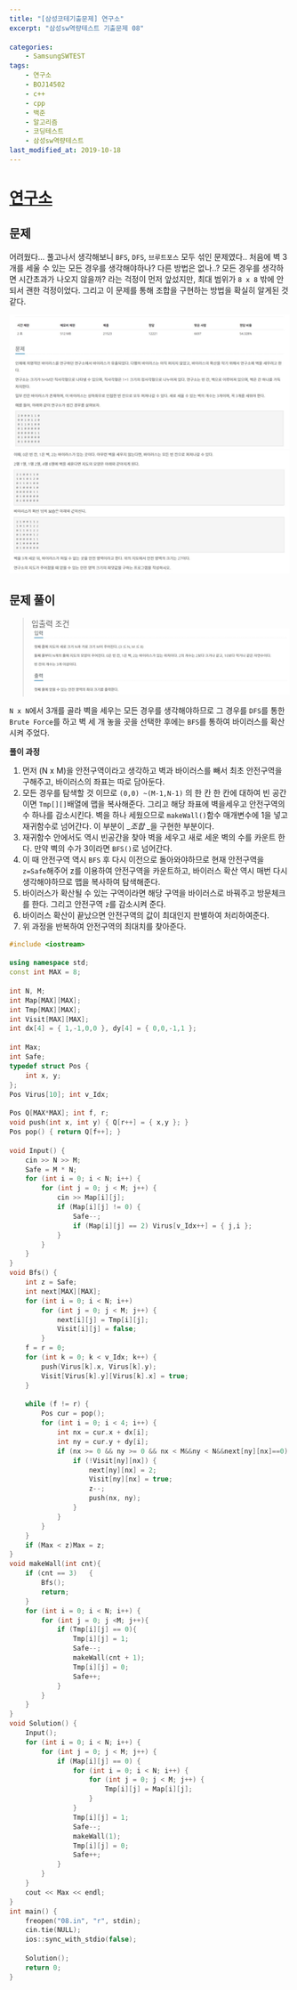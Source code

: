 ```yaml
---
title: "[삼성코테기출문제] 연구소"
excerpt: "삼성sw역량테스트 기출문제 08"

categories:
    - SamsungSWTEST
tags:
    - 연구소
    - BOJ14502
    - c++
    - cpp
    - 백준
    - 알고리즘
    - 코딩테스트
    - 삼성sw역량테스트
last_modified_at: 2019-10-18
---  
```

# [연구소](https://www.acmicpc.net/problem/14502)  
  
## 문제  
어려웠다... 풀고나서 생각해보니 `BFS`, `DFS`, `브루트포스` 모두 섞인 문제였다.. 처음에 벽 3개를 세울 수 있는 모든 경우를 생각해야하나? 다른 방법은 없나..? 모든 경우를 생각하면 시간초과가 나오지 않을까? 라는 걱정이 먼저 앞섰지만, 최대 범위가 `8 x 8` 밖에 안되서 괜한 걱정이었다. 
그리고 이 문제를 통해 조합을 구현하는 방법을 확실히 알게된 것 같다.  

[![문제](/assets/BOJ-samsung/2019-10-18-SamsungEX08-img01.jpg)](/assets/BOJ-samsung/2019-10-18-SamsungEX08-img01.jpg)  
[![문제](/assets/BOJ-samsung/2019-10-18-SamsungEX08-img02.jpg)](/assets/BOJ-samsung/2019-10-18-SamsungEX08-img02.jpg)  
  
## 문제 풀이  
>입출력 조건  
[![입력](/assets/BOJ-samsung/2019-10-18-SamsungEX08-img03.jpg)](/assets/BOJ-samsung/2019-10-18-SamsungEX08-img03.jpg)  
  
`N x N`에서 3개를 골라 벽을 세우는 모든 경우를 생각해야하므로 그 경우를 `DFS`를 통한 `Brute Force`를 하고 
벽 세 개 놓을 곳을 선택한 후에는 `BFS`를 통하여 바이러스를 확산 시켜 주었다.

  
__풀이 과정__  
1.  먼저 (N x M)을 안전구역이라고 생각하고 벽과 바이러스를 빼서 최초 안전구역을 구해주고, 바이러스의 좌표는 따로 담아둔다. 
2.  모든 경우를 탐색할 것 이므로 `(0,0) ~(M-1,N-1)` 의 한 칸 한 칸에 대하여 빈 공간이면 `Tmp[][]`배열에 맵을 복사해준다. 그리고 해당 좌표에 벽을세우고 안전구역의 수 하나를 감소시킨다. 벽을 하나 세웠으므로 `makeWall()`함수 매개변수에 1을 넣고 재귀함수로 넘어간다.  이 부분이 __조합_ _을 구현한 부분이다.
3.  재귀함수 안에서도 역시 빈공간을 찾아 벽을 세우고 새로 세운 벽의 수를 카운트 한다. 만약 벽의 수가 3이라면 `BFS()`로 넘어간다.
4.  이 때 안전구역 역시 `BFS` 후 다시 이전으로 돌아와야하므로 현재 안전구역을 `z=Safe`해주어 z를 이용하여 안전구역을 카운트하고, 바이러스 확산 역시 매번 다시 생각해야하므로 맵을 복사하여 탐색해준다.
5.  바이러스가 확산될 수 있는 구역이라면 해당 구역을 바이러스로 바꿔주고 방문체크를 한다. 그리고 안전구역 `z`를 감소시켜 준다. 
6.  바이러스 확산이 끝났으면 안전구역의 값이 최대인지 판별하여 처리하여준다.  
7.  위 과정을 반복하여 안전구역의 최대치를 찾아준다.

```cpp
#include <iostream>

using namespace std;
const int MAX = 8;

int N, M;
int Map[MAX][MAX];
int Tmp[MAX][MAX];
int Visit[MAX][MAX];
int dx[4] = { 1,-1,0,0 }, dy[4] = { 0,0,-1,1 };

int Max;
int Safe;
typedef struct Pos {
	int x, y;
};
Pos Virus[10]; int v_Idx;

Pos Q[MAX*MAX]; int f, r;
void push(int x, int y) { Q[r++] = { x,y }; }
Pos pop() { return Q[f++]; }

void Input() {
	cin >> N >> M;
	Safe = M * N;
	for (int i = 0; i < N; i++) {
		for (int j = 0; j < M; j++) {
			cin >> Map[i][j];
			if (Map[i][j] != 0) {
				Safe--;
				if (Map[i][j] == 2)	Virus[v_Idx++] = { j,i };
			}
		}
	}
}
void Bfs() {
	int z = Safe;
	int next[MAX][MAX];
	for (int i = 0; i < N; i++)
		for (int j = 0; j < M; j++) {
			next[i][j] = Tmp[i][j];
			Visit[i][j] = false;
		}
	f = r = 0;
	for (int k = 0; k < v_Idx; k++) {
		push(Virus[k].x, Virus[k].y);
		Visit[Virus[k].y][Virus[k].x] = true;
	}
	
	while (f != r) {
		Pos cur = pop();
		for (int i = 0; i < 4; i++) {
			int nx = cur.x + dx[i];
			int ny = cur.y + dy[i];
			if (nx >= 0 && ny >= 0 && nx < M&&ny < N&&next[ny][nx]==0) {
				if (!Visit[ny][nx]) {
					next[ny][nx] = 2;
					Visit[ny][nx] = true;
					z--;
					push(nx, ny);
				}
			}
		}
	}
	if (Max < z)Max = z;
}
void makeWall(int cnt){
	if (cnt == 3)	{
		Bfs();
		return;
	}
	for (int i = 0; i < N; i++)	{
		for (int j = 0; j <M; j++){
			if (Tmp[i][j] == 0){
				Tmp[i][j] = 1;
				Safe--;
				makeWall(cnt + 1);
				Tmp[i][j] = 0;
				Safe++;
			}
		}
	}
}
void Solution() {
	Input();
	for (int i = 0; i < N; i++) {
		for (int j = 0; j < M; j++) {
			if (Map[i][j] == 0) {
				for (int i = 0; i < N; i++) {
					for (int j = 0; j < M; j++) {
						Tmp[i][j] = Map[i][j];
					}
				}
				Tmp[i][j] = 1;
				Safe--;
				makeWall(1);
				Tmp[i][j] = 0;
				Safe++;
			}
		}
	}
	cout << Max << endl;
}
int main() {
	freopen("08.in", "r", stdin);
	cin.tie(NULL);
	ios::sync_with_stdio(false);

	Solution();
	return 0;
}
```